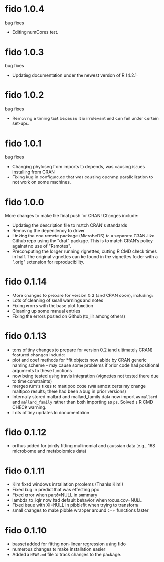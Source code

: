 # fido 1.0.4

bug fixes

* Editing numCores test.

# fido 1.0.3

bug fixes

* Updating documentation under the newest version of R (4.2.1)

# fido 1.0.2

bug fixes

* Removing a timing test because it is irrelevant and can fail under certain set-ups.

# fido 1.0.1

bug fixes 

* Changing phyloseq from imports to depends, was causing issues installing from CRAN. 
* Fixing bug in configure.ac that was causing openmp parallelization to not work on some machines. 

# fido 1.0.0

More changes to make the final push for CRAN! Changes include:

* Updating the description file to match CRAN's standards
* Removing the dependency to driver
* Linking the one remote package (MicrobeDS) to a separate CRAN-like Github repo using the "drat" package. This is to match CRAN's policy against no use of "Remotes".
* Precomputing the longer running vignettes, cutting R CMD check times in half. The original vignettes can be found in the vignettes folder with a ".orig" extension for reproducibility.

# fido 0.1.14

* More changes to prepare for version 0.2 (and CRAN soon), including:
* Lots of cleaning of small warnings and notes
* Fixing erorrs with the base plot function
* Cleaning up some manual entries
* Fixing the errors posted on Github (to_ilr among others)

# fido 0.1.13

* tons of tiny changes to prepare for version 0.2 (and ultimately CRAN) featured changes include:
* plot and coef methods for *fit objects now abide by CRAN generic naming scheme - may cause
  some problems if prior code had positional arguments to these functions
* now being tested using travis integration (vignettes not tested there due to time constraints)
* merged Kim's fixes to maltipoo code (will almost certainly change maltipoo results; there
  had been a bug in prior versions)
* Internally stored mallard and mallard_family data now import as `mallard` and `mallard_family` 
  rather than both importing as `ps`. Solved a R CMD CHECK warning. 
* Lots of tiny updates to documentation 

# fido 0.1.12

* orthus added for jointly fitting multinomial and gaussian data (e.g., 16S microbiome and metabolomics data)

# fido 0.1.11

* Kim fixed windows installation problems (Thanks Kim!)
* Fixed bug in predict that was effecting ppc
* Fixed error when pars!=NULL in summary
* lambda_to_iqlr now had default behavior when focus.cov=NULL
* Fixed issue with Xi=NULL in pibblefit when trying to transform
* small changes to make pibble wrapper around c++ functions faster

# fido 0.1.10

* basset added for fitting non-linear regression using fido
* numerous changes to make installation easier
* Added a `NEWS.md` file to track changes to the package.
